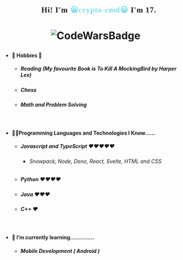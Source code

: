 <h2 align="center" style="font-family:'Nunito',sanserif;letter-spacing:0.09ch;">👋Hi! I'm <span style="color:#80deea;">😀crypto-cmd😀</span> I'm 17.
</h2>
<h1 align="center">

![CodeWarsBadge](https://www.codewars.com/users/crypto-cmd/badges/micro)

</h1>

- #### 🏓 Hobbies 🎉
  + ##### Reading _(My favourite Book is To Kill A MockingBird by Harper Lee)_
  + ##### Chess
  + ##### Math and Problem Solving
<br>

- #### 👨‍💻Programming Languages and Technologies I Know......
  + ##### Javascript and TypeScript ❤❤❤❤❤
    - ###### Snowpack, Node, Deno, React, Svelte, HTML and CSS
  + ##### Python ❤❤❤❤
  + ##### Java ❤❤❤
  + ##### C++ ❤
<br>

- #### 🏫 I’m currently learning..............
  + ##### Mobile Development ( Android )

